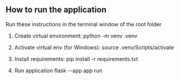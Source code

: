 ## How to run the application

Run these instructions in the terminal window of the root folder

1. Create virtual environment:
   python -m venv .venv

2. Activate virtual env (for Windows):
   source .venv/Scripts/activate

3. Install requirements:
   pip install -r requirements.txt

4. Run application
   flask --app app run
